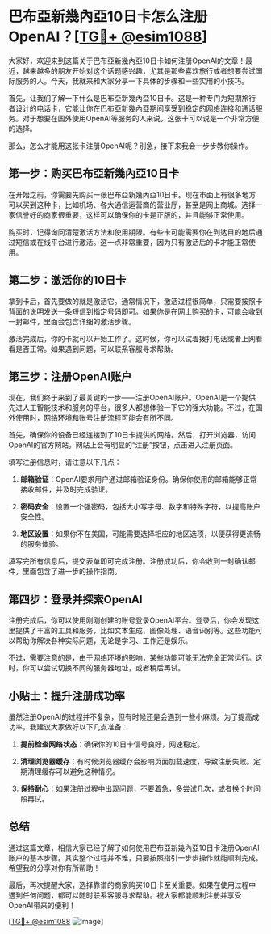 # 巴布亞新幾內亞10日卡怎么注册OpenAI？[[TG💪+ @esim1088](https://t.me/s/esim1088)]

大家好，欢迎来到这篇关于巴布亞新幾內亞10日卡如何注册OpenAI的文章！最近，越来越多的朋友开始对这个话题感兴趣，尤其是那些喜欢旅行或者想要尝试国际服务的人。今天，我就来和大家分享一下具体的步骤和一些实用的小技巧。

首先，让我们了解一下什么是巴布亞新幾內亞10日卡。这是一种专门为短期旅行者设计的电话卡，它能让你在巴布亞新幾內亞期间享受到稳定的网络连接和通话服务。对于想要在国外使用OpenAI等服务的人来说，这张卡可以说是一个非常方便的选择。

那么，怎么才能用这张卡注册OpenAI呢？别急，接下来我会一步步教你操作。

## 第一步：购买巴布亞新幾內亞10日卡

在开始之前，你需要先购买一张巴布亞新幾內亞10日卡。现在市面上有很多地方可以买到这种卡，比如机场、各大通信运营商的营业厅，甚至是网上商城。选择一家信誉好的商家很重要，这样可以确保你的卡是正版的，并且能够正常使用。

购买时，记得询问清楚激活方法和使用期限。有些卡可能需要你在到达目的地后通过短信或在线平台进行激活。这一点非常重要，因为只有激活后的卡才能正常使用。

## 第二步：激活你的10日卡

拿到卡后，首先要做的就是激活它。通常情况下，激活过程很简单，只需要按照卡背面的说明发送一条短信到指定号码即可。如果你是在网上购买的卡，可能会收到一封邮件，里面会包含详细的激活步骤。

激活完成后，你的卡就可以开始工作了。这时候，你可以试着拨打电话或者上网看看是否正常。如果遇到问题，可以联系客服寻求帮助。

## 第三步：注册OpenAI账户

现在，我们终于来到了最关键的一步——注册OpenAI账户。OpenAI是一个提供先进人工智能技术和服务的平台，很多人都想体验一下它的强大功能。不过，在国外使用时，网络环境和账号注册流程可能会有所不同。

首先，确保你的设备已经连接到了10日卡提供的网络。然后，打开浏览器，访问OpenAI的官方网站。网站上会有明显的“注册”按钮，点击进入注册页面。

填写注册信息时，请注意以下几点：

1. **邮箱验证**：OpenAI要求用户通过邮箱验证身份。确保你使用的邮箱能够正常接收邮件，并及时完成验证。
   
2. **密码安全**：设置一个强密码，包括大小写字母、数字和特殊字符，以提高账户安全性。

3. **地区设置**：如果你不在美国，可能需要选择相应的地区选项，以便获得更流畅的服务体验。

填写完所有信息后，提交表单即可完成注册。注册成功后，你会收到一封确认邮件，里面包含了进一步的操作指南。

## 第四步：登录并探索OpenAI

注册完成后，你可以使用刚刚创建的账号登录OpenAI平台。登录后，你会发现这里提供了丰富的工具和服务，比如文本生成、图像处理、语音识别等。这些功能可以帮助你解决各种实际问题，无论是学习、工作还是娱乐。

不过，需要注意的是，由于网络环境的影响，某些功能可能无法完全正常运行。这时，你可以尝试切换不同的服务器地址，或者稍后再试。

## 小贴士：提升注册成功率

虽然注册OpenAI的过程并不复杂，但有时候还是会遇到一些小麻烦。为了提高成功率，我建议大家做好以下几点准备：

1. **提前检查网络状态**：确保你的10日卡信号良好，网速稳定。
   
2. **清理浏览器缓存**：有时候浏览器缓存会影响页面加载速度，导致注册失败。定期清理缓存可以避免这种情况。

3. **保持耐心**：如果注册过程中出现问题，不要着急，多尝试几次，或者换个时间段再试。

## 总结

通过这篇文章，相信大家已经了解了如何使用巴布亞新幾內亞10日卡注册OpenAI账户的基本步骤。其实整个过程并不难，只要按照指引一步步操作就能顺利完成。希望我的分享对你有所帮助！

最后，再次提醒大家，选择靠谱的商家购买10日卡至关重要。如果在使用过程中遇到任何问题，都可以随时联系客服寻求帮助。祝大家都能顺利注册并享受OpenAI带来的便利！

[[TG💪+ @esim1088](https://t.me/s/esim1088) ![Image](https://i.postimg.cc/4NQfJmqS/Snipaste-2025-05-13-00-14-12.png)]